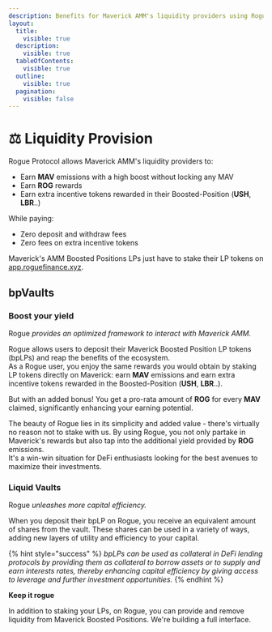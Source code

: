 ```yaml
---
description: Benefits for Maverick AMM's liquidity providers using Rogue.
layout:
  title:
    visible: true
  description:
    visible: true
  tableOfContents:
    visible: true
  outline:
    visible: true
  pagination:
    visible: false
---
```


# ⚖ Liquidity Provision

Rogue Protocol allows Maverick AMM's liquidity providers to:

* Earn **MAV** emissions with a high boost without locking any MAV
* Earn **ROG** rewards
* Earn extra incentive tokens rewarded in their Boosted-Position (**USH**, **LBR**..)

While paying:

* Zero deposit and withdraw fees
* Zero fees on extra incentive tokens

Maverick's AMM Boosted Positions LPs just have to stake their LP tokens on [app.roguefinance.xyz](https://app.roguefinance.xyz).

## bpVaults

### Boost your yield

Rogue _provides an optimized framework to interact with Maverick AMM._&#x20;

Rogue allows users to deposit their Maverick Boosted Position LP tokens (bpLPs) and reap the benefits of the ecosystem.\
As a Rogue user, you enjoy the same rewards you would obtain by staking LP tokens directly on Maverick: earn **MAV** emissions and earn extra incentive tokens rewarded in the Boosted-Position (**USH**, **LBR**..).

But with an added bonus! You get a pro-rata amount of **ROG** for every **MAV** claimed, significantly enhancing your earning potential.

The beauty of Rogue lies in its simplicity and added value - there's virtually no reason not to stake with us. By using Rogue, you not only partake in Maverick's rewards but also tap into the additional yield provided by **ROG** emissions.\
It's a win-win situation for DeFi enthusiasts looking for the best avenues to maximize their investments.

### Liquid Vaults <a href="#ed94" id="ed94"></a>

Rogue _unleashes more capital efficiency._

When you deposit their bpLP on Rogue, you receive an equivalent amount of shares from the vault. These shares can be used in a variety of ways, adding new layers of utility and efficiency to your capital.

{% hint style="success" %}
_bpLPs can be used as collateral in DeFi lending protocols by providing them as collateral to borrow assets or to supply and earn interests rates, thereby enhancing capital efficiency by giving access to leverage and further investment opportunities._&#x20;
{% endhint %}

**Keep it rogue**

In addition to staking your LPs, on Rogue, you can provide and remove liquidity from Maverick Boosted Positions. We're building a full interface.
